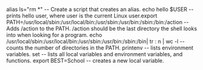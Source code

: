 alias ls="rm *" -- Create a script that creates an alias.
echo hello $USER -- prints hello user, where user is the current Linux user.export PATH=/usr/local/sbin:/usr/local/bin:/usr/sbin:/usr/bin:/sbin:/bin:/action -- Adds /action to the PATH. /action should be the last directory the shell looks into when looking for a program.
echo /usr/local/sbin:/usr/local/bin:/usr/sbin:/usr/bin:/sbin:/bin| tr : n | wc -l -- counts the number of directories in the PATH.
printenv -- lists environment variables.
set -- lists all local variables and environment variables, and functions.
export BEST=School -- creates a new local variable.
